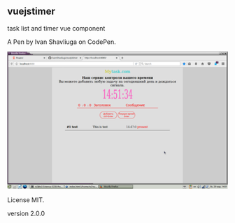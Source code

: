 ## vuejstimer

task list and timer vue component

A Pen by Ivan Shavliuga on CodePen. 

<img width="600" src="https://github.com/IvanShavliuga/vuejstimer/blob/master/screen.png">

License MIT.

version 2.0.0
